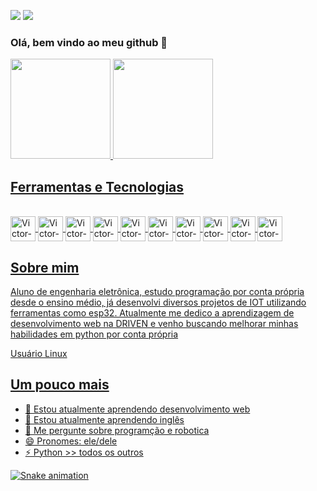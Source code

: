  <a href = "mailto:antoniovitomatos+profissional@gmail.com"><img src="https://img.shields.io/badge/Gmail-D14836?style=for-the-badge&logo=gmail&logoColor=white" target="_blank"></a>
  <a href = "https://www.linkedin.com/in/victor-matos-7b3609165/"><img src="https://img.shields.io/badge/LinkedIn-0077B5?style=for-the-badge&logo=linkedin&logoColor=white" target="_blank"></a>
### Olá, bem vindo ao meu github 👋

<div>
<a href="https://github.com/Vmatos98">
<img height="160em" src="https://github-readme-stats.vercel.app/api/top-langs/?username=Vmatos98&layout=compact&langs_count=7&theme=radical"/>
<img height="160em" src="https://github-readme-stats.vercel.app/api?username=Vmatos98&show_icons=true&theme=radical&include_all_commits=true&count_private=true"/>
</div>


## Ferramentas e Tecnologias
  <div style="display: inline_block"><br>
    <img align="center" alt="Victor-Cpp" src="https://cdn.jsdelivr.net/gh/devicons/devicon/icons/cplusplus/cplusplus-original.svg"  width="40" height="40"/>
    <img align="center" alt="Victor-C" src="https://cdn.jsdelivr.net/gh/devicons/devicon/icons/c/c-original.svg"  width="40" height="40"/>
    <img align="center" alt="Victor-Py" src="https://cdn.jsdelivr.net/gh/devicons/devicon/icons/python/python-original.svg" width="40" height="40"/>
    <img align="center" alt="Victor-Js" src="https://cdn.jsdelivr.net/gh/devicons/devicon/icons/javascript/javascript-original.svg" width="40" height="40"/>
    <img align="center" alt="Victor-Html5" src="https://cdn.jsdelivr.net/gh/devicons/devicon/icons/html5/html5-original.svg" width="40" height="40"/>
    <img align="center" alt="Victor-Css3" src="https://cdn.jsdelivr.net/gh/devicons/devicon/icons/css3/css3-original.svg" width="40" height="40"/>
    <img align="center" alt="Victor-Arduino" src="https://cdn.jsdelivr.net/gh/devicons/devicon/icons/arduino/arduino-original.svg" width="40" height="40"/>
    <img align="center" alt="Victor-Firebase" src="https://cdn.jsdelivr.net/gh/devicons/devicon/icons/firebase/firebase-plain.svg" width="40" height="40"/>
    <img align="center" alt="Victor-Firebase" src="https://cdn.jsdelivr.net/gh/devicons/devicon/icons/visualstudio/visualstudio-plain.svg" width="40" height="40"/>
    <img align="center" alt="Victor-dJango" src="https://cdn.jsdelivr.net/gh/devicons/devicon/icons/django/django-original.svg" width="40" height="40"/>
  </div>
  
  
## Sobre mim
   Aluno de engenharia eletrônica, estudo programação por conta própria desde o ensino médio, já desenvolvi diversos projetos de IOT utilizando ferramentas como esp32. 
  Atualmente me dedico a aprendizagem de desenvolvimento web na DRIVEN e venho buscando melhorar minhas habilidades em python por conta própria 
  
  Usuário Linux 

## Um pouco mais  
   - 🌱 Estou atualmente aprendendo desenvolvimento web
   - 🌱 Estou atualmente aprendendo inglês
   - 💬 Me pergunte sobre programção e robotica
   - 😄 Pronomes: ele/dele
   - ⚡ Python >> todos os outros


  ![Snake animation](https://github.com/Vmatos98/Vmatos98/blob/output/github-contribution-grid-snake.svg)
